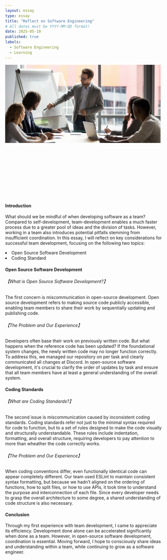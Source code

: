 ```yaml
---
layout: essay
type: essay
title: "Reflect on Software Engineering"
# All dates must be YYYY-MM-DD format!
date: 2025-05-10
published: true
labels:
  - Software Engineering
  - Learning
---
```


<img width="500px" class="rounded float-start pe-4" src="../img/software_engineering.jpg"><br><br><br><br><br><br><br><br><br><br><br>

<h4>Introduction</h4>
<p>
What should we be mindful of when developing software as a team? Compared to self-development, team-development enables a much faster process due to a greater pool of ideas and the division of tasks. However, working in a team also introduces potential pitfalls stemming from insufficient coordination. In this essay, I will reflect on key considerations for successful team development, focusing on the following two topics:
  <li>Open Source Software Development</li>
  <li>Coding Standard</li>
</p>

<h4>Open Source Software Development</h4>
<h6>【What is Open Source Software Development?】</h6>
<p>
The first concern is miscommunication in open-source development. Open source development refers to making source code publicly accessible, enabling team members to share their work by sequentially updating and publishing code.
</p>

<h6>【The Problem and Our Experience】</h6>
<p>
Developers often base their work on previously written code. But what happens when the reference code has been updated? If the foundational system changes, the newly written code may no longer function correctly. To address this, we managed our repository on per task and clearly communicated all changes at Discord. In open-source software development, it's crucial to clarify the order of updates by task and ensure that all team members have at least a general understanding of the overall system.
</p>

<h4>Coding Standards</h4>
<h6>【What are Coding Standards?】</h6>
<p>
The second issue is miscommunication caused by inconsistent coding standards. Coding standards refer not just to the minimal syntax required for code to function, but to a set of rules designed to make the code visually and structurally understandable. These rules include indentation, formatting, and overall structure, requiring developers to pay attention to more than wheather the code correctly works.
</p>

<h6>【The Problem and Our Experience】</h6>
<p>
When coding conventions differ, even functionally identical code can appear completely different. Our team used ESLint to maintain consistent syntax formatting, but because we hadn’t aligned on the ordering of functions, how to split files, or how to use APIs, it took time to understand the purpose and interconnection of each file. Since every developer needs to grasp the overall architecture to some degree, a shared understanding of code structure is also necessary.
</p>

<h4>Conclusion</h4>
<p>
Through my first experience with team development, I came to appreciate its efficiency. Development done alone can be accelerated significantly when done as a team. However, in open-source software development, coordination is essential. Moving forward, I hope to consciously share ideas and understanding within a team, while continuing to grow as a software engineer.
</p>
